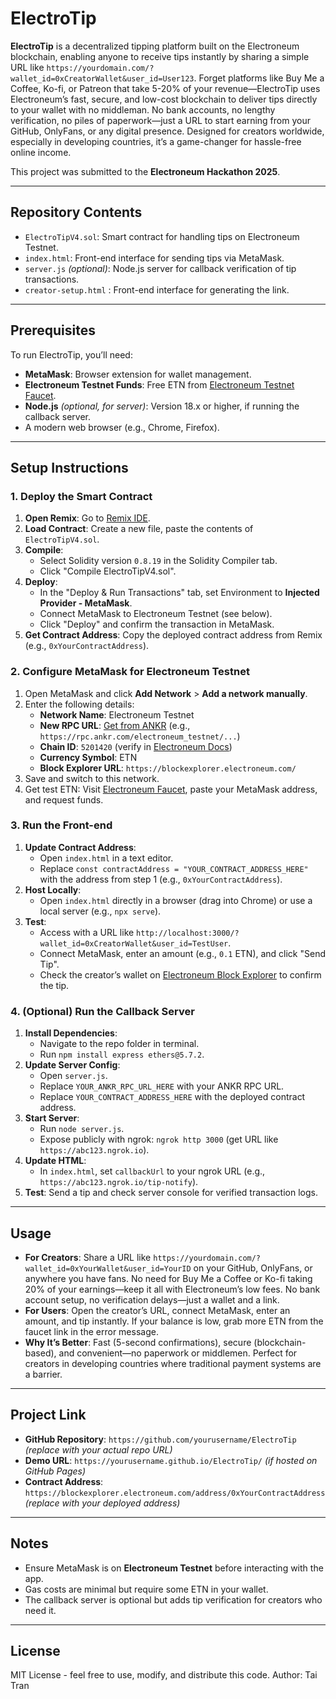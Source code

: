 # ElectroTip

**ElectroTip** is a decentralized tipping platform built on the Electroneum blockchain, enabling anyone to receive tips instantly by sharing a simple URL like `https://yourdomain.com/?wallet_id=0xCreatorWallet&user_id=User123`. Forget platforms like Buy Me a Coffee, Ko-fi, or Patreon that take 5-20% of your revenue—ElectroTip uses Electroneum’s fast, secure, and low-cost blockchain to deliver tips directly to your wallet with no middleman. No bank accounts, no lengthy verification, no piles of paperwork—just a URL to start earning from your GitHub, OnlyFans, or any digital presence. Designed for creators worldwide, especially in developing countries, it’s a game-changer for hassle-free online income.

This project was submitted to the **Electroneum Hackathon 2025**.

---

## Repository Contents
- `ElectroTipV4.sol`: Smart contract for handling tips on Electroneum Testnet.
- `index.html`: Front-end interface for sending tips via MetaMask.
- `server.js` *(optional)*: Node.js server for callback verification of tip transactions.
- `creator-setup.html` : Front-end interface for generating the link.
---

## Prerequisites
To run ElectroTip, you’ll need:
- **MetaMask**: Browser extension for wallet management.
- **Electroneum Testnet Funds**: Free ETN from [Electroneum Testnet Faucet](https://faucet.electroneum.com/).
- **Node.js** *(optional, for server)*: Version 18.x or higher, if running the callback server.
- A modern web browser (e.g., Chrome, Firefox).

---

## Setup Instructions

### 1. Deploy the Smart Contract
1. **Open Remix**: Go to [Remix IDE](https://remix.ethereum.org/).
2. **Load Contract**: Create a new file, paste the contents of `ElectroTipV4.sol`.
3. **Compile**:  
   - Select Solidity version `0.8.19` in the Solidity Compiler tab.
   - Click "Compile ElectroTipV4.sol".
4. **Deploy**:  
   - In the "Deploy & Run Transactions" tab, set Environment to **Injected Provider - MetaMask**.
   - Connect MetaMask to Electroneum Testnet (see below).
   - Click "Deploy" and confirm the transaction in MetaMask.
5. **Get Contract Address**: Copy the deployed contract address from Remix (e.g., `0xYourContractAddress`).

### 2. Configure MetaMask for Electroneum Testnet
1. Open MetaMask and click **Add Network** > **Add a network manually**.
2. Enter the following details:
   - **Network Name**: Electroneum Testnet
   - **New RPC URL**: [Get from ANKR](https://www.ankr.com/rpc/?utm_referral=Electroneum2025) (e.g., `https://rpc.ankr.com/electroneum_testnet/...`)
   - **Chain ID**: `5201420` (verify in [Electroneum Docs](https://docs.electroneum.com/))
   - **Currency Symbol**: ETN
   - **Block Explorer URL**: `https://blockexplorer.electroneum.com/`
3. Save and switch to this network.
4. Get test ETN: Visit [Electroneum Faucet](https://faucet.electroneum.com/), paste your MetaMask address, and request funds.

### 3. Run the Front-end
1. **Update Contract Address**:  
   - Open `index.html` in a text editor.
   - Replace `const contractAddress = "YOUR_CONTRACT_ADDRESS_HERE"` with the address from step 1 (e.g., `0xYourContractAddress`).
2. **Host Locally**:  
   - Open `index.html` directly in a browser (drag into Chrome) or use a local server (e.g., `npx serve`).
3. **Test**:  
   - Access with a URL like `http://localhost:3000/?wallet_id=0xCreatorWallet&user_id=TestUser`.
   - Connect MetaMask, enter an amount (e.g., `0.1` ETN), and click "Send Tip".
   - Check the creator’s wallet on [Electroneum Block Explorer](https://blockexplorer.electroneum.com/) to confirm the tip.

### 4. (Optional) Run the Callback Server
1. **Install Dependencies**:  
   - Navigate to the repo folder in terminal.
   - Run `npm install express ethers@5.7.2`.
2. **Update Server Config**:  
   - Open `server.js`.
   - Replace `YOUR_ANKR_RPC_URL_HERE` with your ANKR RPC URL.
   - Replace `YOUR_CONTRACT_ADDRESS_HERE` with the deployed contract address.
3. **Start Server**:  
   - Run `node server.js`.
   - Expose publicly with ngrok: `ngrok http 3000` (get URL like `https://abc123.ngrok.io`).
4. **Update HTML**:  
   - In `index.html`, set `callbackUrl` to your ngrok URL (e.g., `https://abc123.ngrok.io/tip-notify`).
5. **Test**: Send a tip and check server console for verified transaction logs.

---

## Usage
- **For Creators**: Share a URL like `https://yourdomain.com/?wallet_id=0xYourWallet&user_id=YourID` on your GitHub, OnlyFans, or anywhere you have fans. No need for Buy Me a Coffee or Ko-fi taking 20% of your earnings—keep it all with Electroneum’s low fees. No bank account setup, no verification delays—just a wallet and a link.
- **For Users**: Open the creator’s URL, connect MetaMask, enter an amount, and tip instantly. If your balance is low, grab more ETN from the faucet link in the error message.
- **Why It’s Better**: Fast (5-second confirmations), secure (blockchain-based), and convenient—no paperwork or middlemen. Perfect for creators in developing countries where traditional payment systems are a barrier.

---

## Project Link
- **GitHub Repository**: `https://github.com/yourusername/ElectroTip` *(replace with your actual repo URL)*  
- **Demo URL**: `https://yourusername.github.io/ElectroTip/` *(if hosted on GitHub Pages)*  
- **Contract Address**: `https://blockexplorer.electroneum.com/address/0xYourContractAddress` *(replace with your deployed address)*

---

## Notes
- Ensure MetaMask is on **Electroneum Testnet** before interacting with the app.
- Gas costs are minimal but require some ETN in your wallet.
- The callback server is optional but adds tip verification for creators who need it.

---

## License
MIT License - feel free to use, modify, and distribute this code.
Author: Tai Tran